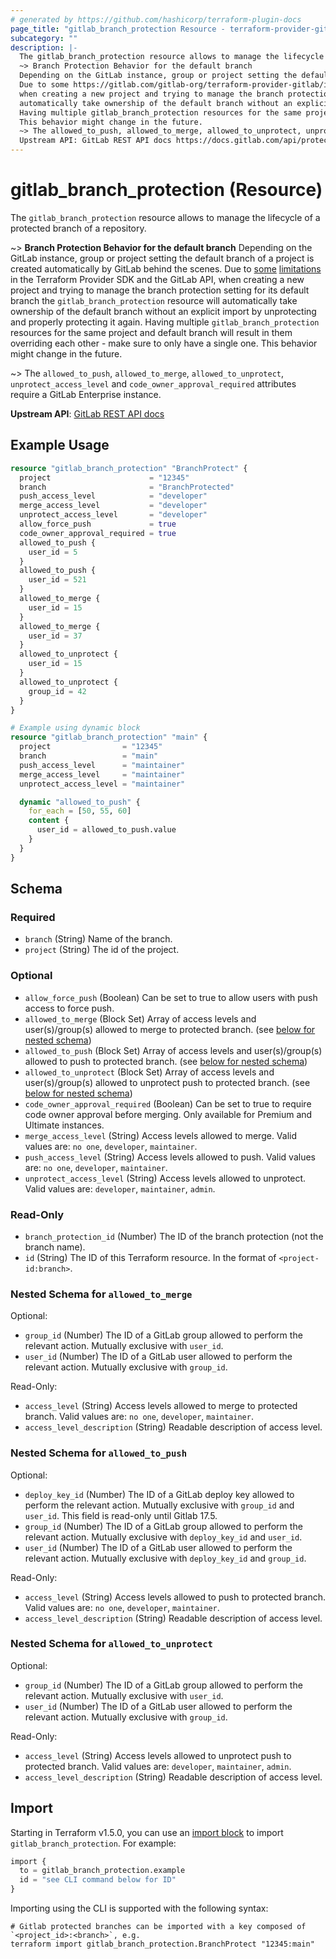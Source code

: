 ```yaml
---
# generated by https://github.com/hashicorp/terraform-plugin-docs
page_title: "gitlab_branch_protection Resource - terraform-provider-gitlab"
subcategory: ""
description: |-
  The gitlab_branch_protection resource allows to manage the lifecycle of a protected branch of a repository.
  ~> Branch Protection Behavior for the default branch
  Depending on the GitLab instance, group or project setting the default branch of a project is created automatically by GitLab behind the scenes.
  Due to some https://gitlab.com/gitlab-org/terraform-provider-gitlab/issues/792 limitations https://discuss.hashicorp.com/t/ignore-the-order-of-a-complex-typed-list/42242 in the Terraform Provider SDK and the GitLab API,
  when creating a new project and trying to manage the branch protection setting for its default branch the gitlab_branch_protection resource will
  automatically take ownership of the default branch without an explicit import by unprotecting and properly protecting it again.
  Having multiple gitlab_branch_protection resources for the same project and default branch will result in them overriding each other - make sure to only have a single one.
  This behavior might change in the future.
  ~> The allowed_to_push, allowed_to_merge, allowed_to_unprotect, unprotect_access_level and code_owner_approval_required attributes require a GitLab Enterprise instance.
  Upstream API: GitLab REST API docs https://docs.gitlab.com/api/protected_branches/
---
```


# gitlab_branch_protection (Resource)

The `gitlab_branch_protection` resource allows to manage the lifecycle of a protected branch of a repository.

~> **Branch Protection Behavior for the default branch**
   Depending on the GitLab instance, group or project setting the default branch of a project is created automatically by GitLab behind the scenes.
   Due to [some](https://gitlab.com/gitlab-org/terraform-provider-gitlab/issues/792) [limitations](https://discuss.hashicorp.com/t/ignore-the-order-of-a-complex-typed-list/42242) in the Terraform Provider SDK and the GitLab API,
   when creating a new project and trying to manage the branch protection setting for its default branch the `gitlab_branch_protection` resource will
   automatically take ownership of the default branch without an explicit import by unprotecting and properly protecting it again.
   Having multiple `gitlab_branch_protection` resources for the same project and default branch will result in them overriding each other - make sure to only have a single one.
   This behavior might change in the future.

~> The `allowed_to_push`, `allowed_to_merge`, `allowed_to_unprotect`, `unprotect_access_level` and `code_owner_approval_required` attributes require a GitLab Enterprise instance.

**Upstream API**: [GitLab REST API docs](https://docs.gitlab.com/api/protected_branches/)

## Example Usage

```terraform
resource "gitlab_branch_protection" "BranchProtect" {
  project                      = "12345"
  branch                       = "BranchProtected"
  push_access_level            = "developer"
  merge_access_level           = "developer"
  unprotect_access_level       = "developer"
  allow_force_push             = true
  code_owner_approval_required = true
  allowed_to_push {
    user_id = 5
  }
  allowed_to_push {
    user_id = 521
  }
  allowed_to_merge {
    user_id = 15
  }
  allowed_to_merge {
    user_id = 37
  }
  allowed_to_unprotect {
    user_id = 15
  }
  allowed_to_unprotect {
    group_id = 42
  }
}

# Example using dynamic block
resource "gitlab_branch_protection" "main" {
  project                = "12345"
  branch                 = "main"
  push_access_level      = "maintainer"
  merge_access_level     = "maintainer"
  unprotect_access_level = "maintainer"

  dynamic "allowed_to_push" {
    for_each = [50, 55, 60]
    content {
      user_id = allowed_to_push.value
    }
  }
}
```

<!-- schema generated by tfplugindocs -->
## Schema

### Required

- `branch` (String) Name of the branch.
- `project` (String) The id of the project.

### Optional

- `allow_force_push` (Boolean) Can be set to true to allow users with push access to force push.
- `allowed_to_merge` (Block Set) Array of access levels and user(s)/group(s) allowed to merge to protected branch. (see [below for nested schema](#nestedblock--allowed_to_merge))
- `allowed_to_push` (Block Set) Array of access levels and user(s)/group(s) allowed to push to protected branch. (see [below for nested schema](#nestedblock--allowed_to_push))
- `allowed_to_unprotect` (Block Set) Array of access levels and user(s)/group(s) allowed to unprotect push to protected branch. (see [below for nested schema](#nestedblock--allowed_to_unprotect))
- `code_owner_approval_required` (Boolean) Can be set to true to require code owner approval before merging. Only available for Premium and Ultimate instances.
- `merge_access_level` (String) Access levels allowed to merge. Valid values are: `no one`, `developer`, `maintainer`.
- `push_access_level` (String) Access levels allowed to push. Valid values are: `no one`, `developer`, `maintainer`.
- `unprotect_access_level` (String) Access levels allowed to unprotect. Valid values are: `developer`, `maintainer`, `admin`.

### Read-Only

- `branch_protection_id` (Number) The ID of the branch protection (not the branch name).
- `id` (String) The ID of this Terraform resource. In the format of `<project-id:branch>`.

<a id="nestedblock--allowed_to_merge"></a>
### Nested Schema for `allowed_to_merge`

Optional:

- `group_id` (Number) The ID of a GitLab group allowed to perform the relevant action. Mutually exclusive with `user_id`.
- `user_id` (Number) The ID of a GitLab user allowed to perform the relevant action. Mutually exclusive with `group_id`.

Read-Only:

- `access_level` (String) Access levels allowed to merge to protected branch. Valid values are: `no one`, `developer`, `maintainer`.
- `access_level_description` (String) Readable description of access level.


<a id="nestedblock--allowed_to_push"></a>
### Nested Schema for `allowed_to_push`

Optional:

- `deploy_key_id` (Number) The ID of a GitLab deploy key allowed to perform the relevant action. Mutually exclusive with `group_id` and `user_id`. This field is read-only until Gitlab 17.5.
- `group_id` (Number) The ID of a GitLab group allowed to perform the relevant action. Mutually exclusive with `deploy_key_id` and `user_id`.
- `user_id` (Number) The ID of a GitLab user allowed to perform the relevant action. Mutually exclusive with `deploy_key_id` and `group_id`.

Read-Only:

- `access_level` (String) Access levels allowed to push to protected branch. Valid values are: `no one`, `developer`, `maintainer`.
- `access_level_description` (String) Readable description of access level.


<a id="nestedblock--allowed_to_unprotect"></a>
### Nested Schema for `allowed_to_unprotect`

Optional:

- `group_id` (Number) The ID of a GitLab group allowed to perform the relevant action. Mutually exclusive with `user_id`.
- `user_id` (Number) The ID of a GitLab user allowed to perform the relevant action. Mutually exclusive with `group_id`.

Read-Only:

- `access_level` (String) Access levels allowed to unprotect push to protected branch. Valid values are: `developer`, `maintainer`, `admin`.
- `access_level_description` (String) Readable description of access level.

## Import

Starting in Terraform v1.5.0, you can use an [import block](https://developer.hashicorp.com/terraform/language/import) to import `gitlab_branch_protection`. For example:

```terraform
import {
  to = gitlab_branch_protection.example
  id = "see CLI command below for ID"
}
```

Importing using the CLI is supported with the following syntax:

```shell
# Gitlab protected branches can be imported with a key composed of `<project_id>:<branch>`, e.g.
terraform import gitlab_branch_protection.BranchProtect "12345:main"
```
